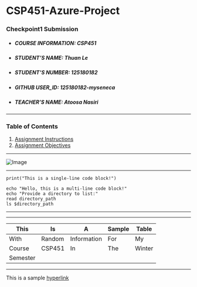 # CSP451-Azure-Project

### Checkpoint1 Submission

* ##### COURSE INFORMATION: CSP451
* ##### STUDENT’S NAME: Thuan Le
* ##### STUDENT'S NUMBER: 125180182
* ##### GITHUB USER_ID: 125180182-myseneca
* ##### TEACHER’S NAME: Atoosa Nasiri
___

### Table of Contents

1. [Assignment Instructions](#)
2. [Assignment Objectives](#)
   
---

![Image](https://news.cgtn.com/news/2020-09-28/Wuhan-s-Yellow-Crane-Tower-to-launch-night-tours-U9eZmzNEpG/img/1c2df279aec7434faead0b4f72162f8c/1c2df279aec7434faead0b4f72162f8c.jpeg)

---

```
print("This is a single-line code block!")
```

```
echo "Hello, this is a multi-line code block!"
echo "Provide a directory to list:"
read directory_path
ls $directory_path

```
---


---

| This     | Is     | A           | Sample | Table  |
|----------|--------|-------------|--------|--------|
| With     | Random | Information | For    | My     |
| Course   | CSP451 | In          | The    | Winter |
| Semester |        |             |        |        |

---

<p> This is a sample <a href="https://github.com/125180182-myseneca/CSP451-Azure-Project">hyperlink</a> </p>


